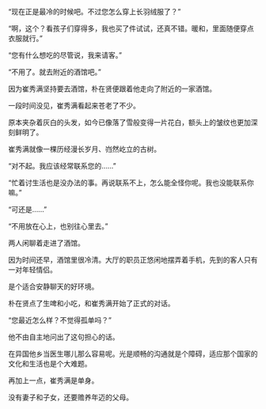 “现在正是最冷的时候吧。不过您怎么穿上长羽绒服了？”

“啊，这个？看孩子们穿得多，我也买了件试试，还真不错。暖和，里面随便穿点衣服就行。”

“您有什么想吃的尽管说，我来请客。”

“不用了。就去附近的酒馆吧。”

因为崔秀满坚持要去酒馆，朴在贤便跟着他走向了附近的一家酒馆。

一段时间没见，崔秀满看起来苍老了不少。

原本夹杂着灰白的头发，如今已像落了雪般变得一片花白，额头上的皱纹也更加深刻鲜明了。

崔秀满就像一棵历经漫长岁月、岿然屹立的古树。

“对不起。我应该经常联系您的……”

“忙着讨生活也是没办法的事。再说联系不上，怎么能全怪你呢。我也没能联系你嘛。”

“可还是……”

“不用放在心上，也别往心里去。”

两人闲聊着走进了酒馆。

因为时间还早，酒馆里很冷清。大厅的职员正悠闲地摆弄着手机，先到的客人只有一对年轻情侣。

是个适合安静聊天的好环境。

朴在贤点了生啤和小吃，和崔秀满开始了正式的对话。

“您最近怎么样？不觉得孤单吗？”

他不由自主地问出了这句担心的话。

在异国他乡当医生哪儿那么容易呢。光是顺畅的沟通就是个障碍，适应那个国家的文化和生活也是个大难题。

再加上一点，崔秀满是单身。

没有妻子和子女，还要赡养年迈的父母。